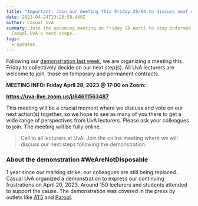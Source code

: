 ```yaml
---
title: "Important: Join our meeting this Friday 28/04 to discuss next steps"
date: 2023-04-24T23:20:59.440Z
author: Casual UvA
summary: Join the upcoming meeting on Friday 28 April to stay informed about
  Casual UvA's next steps.
tags:
  - updates
---
```

Following our [demonstration last week](https://casual-uva.nl/demo/), we are organizing a meeting this Friday to collectively decide on our next step(s). All UvA lecturers are welcome to join, those on temporary and permanent contracts.

**MEETING INFO: Friday April 28, 2023 @ 17:00 on Zoom:**

**<https://uva-live.zoom.us/j/84611563487>**

T﻿his meeting will be a crucial moment where we discuss and vote on our next action(s) together, so we hope to see as many of you there to get a wide range of perspectives from UvA lecturers. Please ask your colleagues to join. The meeting will be fully online.

> Call to all lecturers at UvA: J﻿oin the online meeting where we will discuss our next steps following the demonstration.

### A﻿bout the demonstration #WeAreNotDisposable

1 year since our marking strike, our colleagues are still being replaced. Casual UvA organized a demonstration to express our continuing frustrations on April 20, 2023. Around 150 lecturers and students attended to support the cause. The demonstration was covered in the press by outlets like [AT5](https://www.at5.nl/artikelen/220068/protest-op-de-uva-voor-vaste-contracten-we-zijn-wegwerpdocenten) and [Parool](https://www.parool.nl/amsterdam/weer-protest-tegen-tijdelijke-contracten-uva-wij-zijn-geen-wegwerpdocenten~bd8c1aed/).